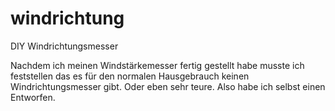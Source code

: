 # windrichtung
DIY Windrichtungsmesser

Nachdem ich meinen Windstärkemesser fertig gestellt habe musste ich feststellen das es für den normalen Hausgebrauch keinen Windrichtungsmesser gibt. Oder eben sehr teure. Also habe ich selbst einen Entworfen.
